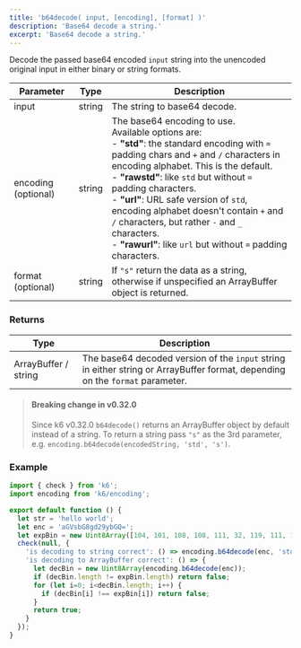 ```yaml
---
title: 'b64decode( input, [encoding], [format] )'
description: 'Base64 decode a string.'
excerpt: 'Base64 decode a string.'
---
```


Decode the passed base64 encoded `input` string into the unencoded original input in either binary or string formats.

| Parameter           | Type   | Description  |
| ------------------- | ------ | ------------ |
| input               | string | The string to base64 decode. |
| encoding (optional) | string | The base64 encoding to use.<br/>Available options are:<br/>- **"std"**: the standard encoding with `=` padding chars and `+` and `/` characters in encoding alphabet. This is the default.<br/>- **"rawstd"**: like `std` but without `=` padding characters.<br/>- **"url"**: URL safe version of `std`, encoding alphabet doesn't contain `+` and `/` characters, but rather `-` and `_` characters.<br/>- **"rawurl"**: like `url` but without `=` padding characters. |
| format (optional)   | string | If `"s"` return the data as a string, otherwise if unspecified an ArrayBuffer object is returned.

### Returns

| Type                 | Description                                       |
| -------------------- | ------------------------------------------------- |
| ArrayBuffer / string | The base64 decoded version of the `input` string in either string or ArrayBuffer format, depending on the `format` parameter. |

> #### Breaking change in v0.32.0
> Since k6 v0.32.0 `b64decode()` returns an ArrayBuffer object by default instead of
> a string. To return a string pass `"s"` as the 3rd parameter, e.g. `encoding.b64decode(encodedString, 'std', 's')`.


### Example

<CodeGroup labels={[]}>

```javascript
import { check } from 'k6';
import encoding from 'k6/encoding';

export default function () {
  let str = 'hello world';
  let enc = 'aGVsbG8gd29ybGQ=';
  let expBin = new Uint8Array([104, 101, 108, 108, 111, 32, 119, 111, 114, 108, 100]);
  check(null, {
    'is decoding to string correct': () => encoding.b64decode(enc, 'std', 's') === str,
    'is decoding to ArrayBuffer correct': () => {
      let decBin = new Uint8Array(encoding.b64decode(enc));
      if (decBin.length != expBin.length) return false;
      for (let i=0; i<decBin.length; i++) {
        if (decBin[i] !== expBin[i]) return false;
      }
      return true;
    }
  });
}
```

</CodeGroup>
